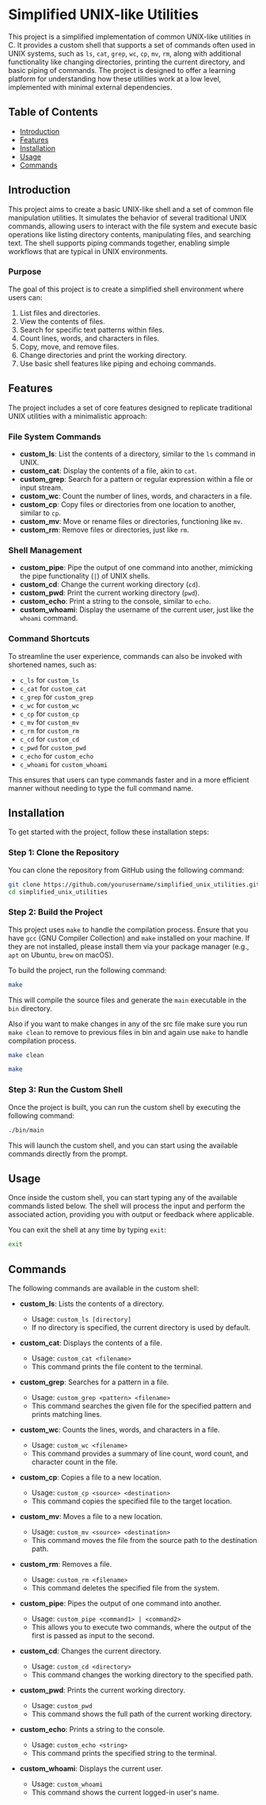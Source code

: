 # Simplified UNIX-like Utilities

This project is a simplified implementation of common UNIX-like utilities in C. It provides a custom shell that supports a set of commands often used in UNIX systems, such as `ls`, `cat`, `grep`, `wc`, `cp`, `mv`, `rm`, along with additional functionality like changing directories, printing the current directory, and basic piping of commands. The project is designed to offer a learning platform for understanding how these utilities work at a low level, implemented with minimal external dependencies.

## Table of Contents

- [Introduction](#introduction)
- [Features](#features)
- [Installation](#installation)
- [Usage](#usage)
- [Commands](#commands)

## Introduction

This project aims to create a basic UNIX-like shell and a set of common file manipulation utilities. It simulates the behavior of several traditional UNIX commands, allowing users to interact with the file system and execute basic operations like listing directory contents, manipulating files, and searching text. The shell supports piping commands together, enabling simple workflows that are typical in UNIX environments.

### Purpose

The goal of this project is to create a simplified shell environment where users can:
1. List files and directories.
2. View the contents of files.
3. Search for specific text patterns within files.
4. Count lines, words, and characters in files.
5. Copy, move, and remove files.
6. Change directories and print the working directory.
7. Use basic shell features like piping and echoing commands.

## Features

The project includes a set of core features designed to replicate traditional UNIX utilities with a minimalistic approach:

### **File System Commands**
- **custom_ls**: List the contents of a directory, similar to the `ls` command in UNIX.
- **custom_cat**: Display the contents of a file, akin to `cat`.
- **custom_grep**: Search for a pattern or regular expression within a file or input stream.
- **custom_wc**: Count the number of lines, words, and characters in a file.
- **custom_cp**: Copy files or directories from one location to another, similar to `cp`.
- **custom_mv**: Move or rename files or directories, functioning like `mv`.
- **custom_rm**: Remove files or directories, just like `rm`.

### **Shell Management**
- **custom_pipe**: Pipe the output of one command into another, mimicking the pipe functionality (`|`) of UNIX shells.
- **custom_cd**: Change the current working directory (`cd`).
- **custom_pwd**: Print the current working directory (`pwd`).
- **custom_echo**: Print a string to the console, similar to `echo`.
- **custom_whoami**: Display the username of the current user, just like the `whoami` command.

### **Command Shortcuts**
To streamline the user experience, commands can also be invoked with shortened names, such as:
- `c_ls` for `custom_ls`
- `c_cat` for `custom_cat`
- `c_grep` for `custom_grep`
- `c_wc` for `custom_wc`
- `c_cp` for `custom_cp`
- `c_mv` for `custom_mv`
- `c_rm` for `custom_rm`
- `c_cd` for `custom_cd`
- `c_pwd` for `custom_pwd`
- `c_echo` for `custom_echo`
- `c_whoami` for `custom_whoami`

This ensures that users can type commands faster and in a more efficient manner without needing to type the full command name.

## Installation

To get started with the project, follow these installation steps:

### Step 1: Clone the Repository

You can clone the repository from GitHub using the following command:

```bash
git clone https://github.com/yourusername/simplified_unix_utilities.git
cd simplified_unix_utilities
```

### Step 2: Build the Project

This project uses `make` to handle the compilation process. Ensure that you have `gcc` (GNU Compiler Collection) and `make` installed on your machine. If they are not installed, please install them via your package manager (e.g., `apt` on Ubuntu, `brew` on macOS).

To build the project, run the following command:

```bash
make
```

This will compile the source files and generate the `main` executable in the `bin` directory.

Also if you want to make changes in any of the src file make sure you run `make clean` to remove to previous files in bin and again use `make` to handle compilation process.

```bash
make clean
```
```bash
make
```

### Step 3: Run the Custom Shell

Once the project is built, you can run the custom shell by executing the following command:

```bash
./bin/main
```

This will launch the custom shell, and you can start using the available commands directly from the prompt.

## Usage

Once inside the custom shell, you can start typing any of the available commands listed below. The shell will process the input and perform the associated action, providing you with output or feedback where applicable.

You can exit the shell at any time by typing `exit`:

```bash
exit
```

## Commands

The following commands are available in the custom shell:

- **custom_ls**: Lists the contents of a directory.
  - Usage: `custom_ls [directory]`
  - If no directory is specified, the current directory is used by default.

- **custom_cat**: Displays the contents of a file.
  - Usage: `custom_cat <filename>`
  - This command prints the file content to the terminal.

- **custom_grep**: Searches for a pattern in a file.
  - Usage: `custom_grep <pattern> <filename>`
  - This command searches the given file for the specified pattern and prints matching lines.

- **custom_wc**: Counts the lines, words, and characters in a file.
  - Usage: `custom_wc <filename>`
  - This command provides a summary of line count, word count, and character count in the file.

- **custom_cp**: Copies a file to a new location.
  - Usage: `custom_cp <source> <destination>`
  - This command copies the specified file to the target location.

- **custom_mv**: Moves a file to a new location.
  - Usage: `custom_mv <source> <destination>`
  - This command moves the file from the source path to the destination path.

- **custom_rm**: Removes a file.
  - Usage: `custom_rm <filename>`
  - This command deletes the specified file from the system.

- **custom_pipe**: Pipes the output of one command into another.
  - Usage: `custom_pipe <command1> | <command2>`
  - This allows you to execute two commands, where the output of the first is passed as input to the second.

- **custom_cd**: Changes the current directory.
  - Usage: `custom_cd <directory>`
  - This command changes the working directory to the specified path.

- **custom_pwd**: Prints the current working directory.
  - Usage: `custom_pwd`
  - This command shows the full path of the current working directory.

- **custom_echo**: Prints a string to the console.
  - Usage: `custom_echo <string>`
  - This command prints the specified string to the terminal.

- **custom_whoami**: Displays the current user.
  - Usage: `custom_whoami`
  - This command shows the current logged-in user's name.
